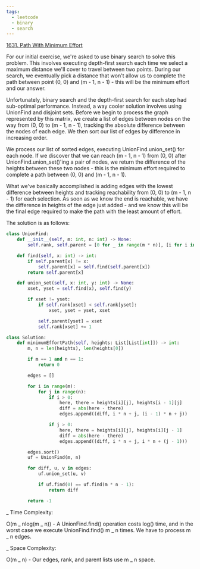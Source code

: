 ```yaml
---
tags:
  - leetcode
  - binary
  - search
---
```


<a href="https://leetcode.com/problems/path-with-minimum-effort/">1631. Path
With Minimum Effort</a>

For our initial exercise, we're asked to use binary search to solve this
problem. This involves executing depth-first search each time we select a
maximum distance we'll cover to travel between two points. During our search, we
eventually pick a distance that won't allow us to complete the path between
point (0, 0) and (m - 1, n - 1) - this will be the minimum effort and our
answer.

Unfortunately, binary search and the depth-first search for each step had
sub-optimal performance. Instead, a way cooler solution involves using UnionFind
and disjoint sets. Before we begin to process the graph represented by this
matrix, we create a list of edges between nodes on the way from (0, 0) to (m -
1, n - 1), tracking the absolute difference between the nodes of each edge. We
then sort our list of edges by difference in increasing order.

We process our list of sorted edges, executing UnionFind.union_set() for each
node. If we discover that we can reach (m - 1, n - 1) from (0, 0) after
UnionFind.union_set()'ing a pair of nodes, we return the difference of the
heights between these two nodes - this is the minimum effort required to
complete a path between (0, 0) and (m - 1, n - 1).

What we've basically accomplished is adding edges with the lowest difference
between heights and tracking reachability from (0, 0) to (m - 1, n - 1) for each
selection. As soon as we know the end is reachable, we have the difference in
heights of the edge just added - and we know this will be the final edge
required to make the path with the least amount of effort.

The solution is as follows:

```python
class UnionFind:
    def __init__(self, m: int, n: int) -> None:
        self.rank, self.parent = [0 for _ in range(m * n)], [i for i in range(m * n)]

    def find(self, x: int) -> int:
        if self.parent[x] != x:
            self.parent[x] = self.find(self.parent[x])
        return self.parent[x]

    def union_set(self, x: int, y: int) -> None:
        xset, yset = self.find(x), self.find(y)

        if xset != yset:
            if self.rank[xset] < self.rank[yset]:
                xset, yset = yset, xset

            self.parent[yset] = xset
            self.rank[xset] += 1

class Solution:
    def minimumEffortPath(self, heights: List[List[int]]) -> int:
        m, n = len(heights), len(heights[0])

        if m == 1 and n == 1:
            return 0

        edges = []

        for i in range(m):
            for j in range(n):
                if i > 0:
                    here, there = heights[i][j], heights[i - 1][j]
                    diff = abs(here - there)
                    edges.append((diff, i * n + j, (i - 1) * n + j))

                if j > 0:
                    here, there = heights[i][j], heights[i][j - 1]
                    diff = abs(here - there)
                    edges.append((diff, i * n + j, i * n + (j - 1)))

        edges.sort()
        uf = UnionFind(m, n)

        for diff, u, v in edges:
            uf.union_set(u, v)

            if uf.find(0) == uf.find(m * n - 1):
                return diff

        return -1
```

\_ Time Complexity:

O(m _ nlog(m _ n)) - A UnionFind.find() operation costs log() time, and in the
worst case we execute UnionFind.find() m _ n times. We have to process m _ n
edges.

\_ Space Complexity:

O(m _ n) - Our edges, rank, and parent lists use m _ n space.
